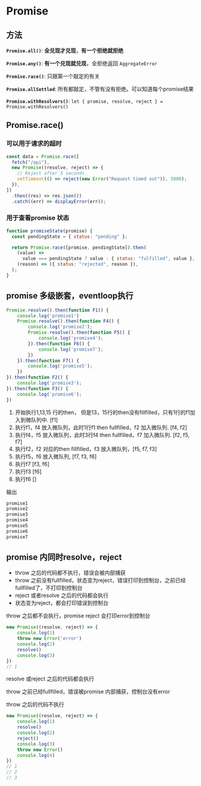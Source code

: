 # Promise

## 方法

**`Promise.all()`**: **全兑现才兑现**，**有一个拒绝就拒绝**

**`Promise.any()`**: **有一个兑现就兑现**，全拒绝返回 `AggregateError`

**`Promise.race()`**: 只跟第一个敲定的有关

**`Promise.allSettled`**: 所有都敲定，不管有没有拒绝。可以知道每个promise结果

**`Promise.withResolvers()`**: `let { promise, resolve, reject } = Promise.withResolvers()`

## Promise.race()

### 可以用于请求的超时

```js
const data = Promise.race([
  fetch("/api"),
  new Promise((resolve, reject) => {
    // Reject after 5 seconds
    setTimeout(() => reject(new Error("Request timed out")), 5000);
  }),
])
  .then((res) => res.json())
  .catch((err) => displayError(err));
```

### 用于查看promise 状态

```js
function promiseState(promise) {
  const pendingState = { status: "pending" };

  return Promise.race([promise, pendingState]).then(
    (value) =>
      value === pendingState ? value : { status: "fulfilled", value },
    (reason) => ({ status: "rejected", reason }),
  );
}
```

## promise 多级嵌套，eventloop执行

```js {.line-numbers}
Promise.resolve().then(function F1() {
    console.log('promise1')
    Promise.resolve().then(function F4() {
        console.log('promise2');
        Promise.resolve().then(function F5() {
            console.log('promise4');
        }).then(function F6() {
            console.log('promise7');
        })
    }).then(function F7() {
        console.log('promise5');
    })
}).then(function F2() {
    console.log('promise3');
}).then(function F3() {
    console.log('promise6');
})
```

1. 开始执行1,13,15 行的then， 但是13，15行的then没有fillfilled，只有1行的f1加入到微队列中. [f1]
2. 执行f1，f4 放入微队列，此时1行f1 then fullfilled，f2 加入微队列. [f4, f2]
3. 执行f4，f5 放入微队列，此时3行f4 then fullfilled，f7 加入微队列. [f2, f5, f7]
4. 执行f2，f2 对应的then fillfilled，f3 放入微队列，[f5, f7, f3]
5. 执行f5，f6 放入微队列, [f7, f3, f6]
6. 执行f7 [f3, f6]
7. 执行f3 [f6]
8. 执行f6 []

输出

```js
promise1
promise2
promise3
promise4
promise5
promise6
promise7
```

## promise 内同时resolve，reject

- throw 之后的代码都不执行，错误会被内部捕获
- throw 之前没有fullfilled，状态变为reject，错误打印到控制台，之前已经fullfilled了，不打印到控制台
- reject 或者resolve 之后的代码都会执行
- 状态变为reject，都会打印错误到控制台

throw 之后都不会执行，promise reject 会打印error到控制台

```js
new Promise((resolve, reject) => {
    console.log(1)
    throw new Error('error')
    console.log(2)
    resolve()
    console.log(3)
})
// 1
```

resolve 或reject 之后的代码都会执行

throw 之前已经fullfilled，错误被promise 内部捕获，控制台没有error

throw 之后的代码不执行

```js
new Promise((resolve, reject) => {
    console.log(1)
    resolve()
    console.log(2)
    reject()
    console.log(3)
    throw new Error()
    console.log(4)
})
// 1
// 2
// 3
```
